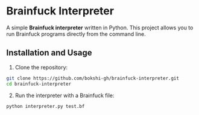 # Brainfuck Interpreter

A simple **Brainfuck interpreter** written in Python. This project allows you to run Brainfuck programs directly from the command line.

## Installation and Usage

1. Clone the repository:

```bash
git clone https://github.com/bokshi-gh/brainfuck-interpreter.git
cd brainfuck-interpreter
```

2. Run the interpreter with a Brainfuck file:

```bash
python interpreter.py test.bf
```
